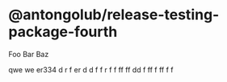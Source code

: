 # @antongolub/release-testing-package-fourth

Foo Bar Baz

qwe we er334 d r f er d d f f r f f ff  ff dd f ff f ff f f
